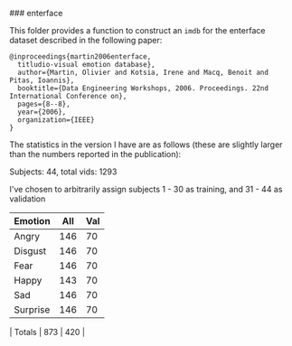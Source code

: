 ### enterface


This folder provides a function to construct an `imdb` for the enterface dataset
described in the following paper:

```
@inproceedings{martin2006enterface,
  titludio-visual emotion database},
  author={Martin, Olivier and Kotsia, Irene and Macq, Benoit and Pitas, Ioannis},
  booktitle={Data Engineering Workshops, 2006. Proceedings. 22nd International Conference on},
  pages={8--8},
  year={2006},
  organization={IEEE}
}
```

The statistics in the version I have are as follows (these are slightly
larger than the numbers reported in the publication):

Subjects: 44, total vids: 1293

I've chosen to arbitrarily assign subjects 1 - 30 as training, and 31 - 44
as validation

| Emotion  | All   | Val |
|----------|-------|-----|
| Angry    | 146   | 70  |
| Disgust  | 146   | 70  |
| Fear     | 146   | 70  |
| Happy    | 143   | 70  |
| Sad      | 146   | 70  |
| Surprise | 146   | 70  |

| Totals   | 873   | 420 |
